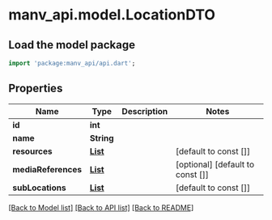 # manv_api.model.LocationDTO

## Load the model package
```dart
import 'package:manv_api/api.dart';
```

## Properties
Name | Type | Description | Notes
------------ | ------------- | ------------- | -------------
**id** | **int** |  | 
**name** | **String** |  | 
**resources** | [**List<ResourceDTO>**](ResourceDTO.md) |  | [default to const []]
**mediaReferences** | [**List<MediaReferencesDTOInner>**](MediaReferencesDTOInner.md) |  | [optional] [default to const []]
**subLocations** | [**List<LocationDTO>**](LocationDTO.md) |  | [default to const []]

[[Back to Model list]](../README.md#documentation-for-models) [[Back to API list]](../README.md#documentation-for-api-endpoints) [[Back to README]](../README.md)



